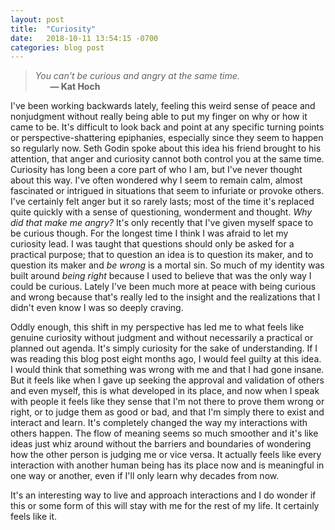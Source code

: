 ```yaml
---
layout: post
title:  "Curiosity"
date:   2018-10-11 13:54:15 -0700
categories: blog post
---
```


>*You can't be curious and angry at the same time.* 
 <br>&nbsp;&nbsp;&nbsp;&nbsp;&nbsp;&nbsp;__&mdash; Kat Hoch__
 
I've been working backwards lately, feeling this weird sense of peace and nonjudgment without really being able to put my finger on why or how it came to be. It's difficult to look back and point at any specific turning points or perspective-shattering epiphanies, especially since they seem to happen so regularly now. Seth Godin spoke about this idea his friend brought to his attention, that anger and curiosity cannot both control you at the same time. Curiosity has long been a core part of who I am, but I've never thought about this way. I've often wondered why I seem to remain calm, almost fascinated or intrigued in situations that seem to infuriate or provoke others. I've certainly felt anger but it so rarely lasts; most of the time it's replaced quite quickly with a sense of questioning, wonderment and thought. *Why did that make me angry?* It's only recently that I've given myself space to be curious though. For the longest time I think I was afraid to let my curiosity lead. I was taught that questions should only be asked for a practical purpose; that to question an idea is to question its maker, and to question its maker and *be wrong* is a mortal sin. So much of my identity was built around *being right* because I used to believe that was the only way I could be curious. Lately I've been much more at peace with being curious and wrong because that's really led to the insight and the realizations that I didn't even know I was so deeply craving. 

Oddly enough, this shift in my perspective has led me to what feels like genuine curiosity without judgment and without necessarily a practical or planned out agenda. It's simply curiosity for the sake of understanding. If I was reading this blog post eight months ago, I would feel guilty at this idea. I would think that something was wrong with me and that I had gone insane. But it feels like when I gave up seeking the approval and validation of others and even myself, this is what developed in its place, and now when I speak with people it feels like they sense that I'm not there to prove them wrong or right, or to judge them as good or bad, and that I'm simply there to exist and interact and learn. It's completely changed the way my interactions with others happen. The flow of meaning seems so much smoother and it's like ideas just whiz around without the barriers and boundaries of wondering how the other person is judging me or vice versa. It actually feels like every interaction with another human being has its place now and is meaningful in one way or another, even if I'll only learn why decades from now. 

It's an interesting way to live and approach interactions and I do wonder if this or some form of this will stay with me for the rest of my life. It certainly feels like it. 

